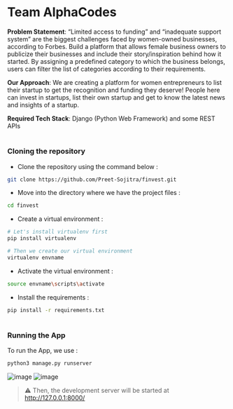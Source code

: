 # Team AlphaCodes

**Problem Statement**: “Limited access to funding” and “inadequate support system” are the biggest challenges faced by women-owned businesses, according to Forbes. Build a platform that allows female business owners to publicize their businesses and include their story/inspiration behind how it started. By assigning a predefined category to which the business belongs, users can filter the list of categories according to their requirements.

**Our Approach**: We are creating a platform for women entrepreneurs to list their startup to get the recognition and funding they deserve!
People here can invest in startups, list their own startup and get to know the latest news and insights of a startup.

**Required Tech Stack**: Django (Python Web Framework) and some REST APIs

#

### Cloning the repository

* Clone the repository using the command below :
```bash
git clone https://github.com/Preet-Sojitra/finvest.git

```

* Move into the directory where we have the project files : 
```bash
cd finvest

```

* Create a virtual environment :
```bash
# Let's install virtualenv first
pip install virtualenv

# Then we create our virtual environment
virtualenv envname

```

* Activate the virtual environment :
```bash
source envname\scripts\activate

```

* Install the requirements :
```bash
pip install -r requirements.txt

```

#

### Running the App

To run the App, we use :
```bash
python3 manage.py runserver

```
![image](https://user-images.githubusercontent.com/99275086/194752979-7ed38b7c-9ac4-4ccb-a20c-1ffc5da56483.png)
![image](https://user-images.githubusercontent.com/99275086/194753143-d146124e-ea38-46d3-9fba-c0a75a44e825.png)


> ⚠ Then, the development server will be started at http://127.0.0.1:8000/
